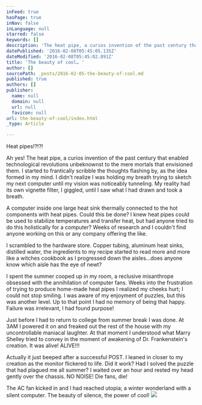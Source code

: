 ```yaml
---
inFeed: true
hasPage: true
inNav: false
inLanguage: null
starred: false
keywords: []
description: 'The heat pipe, a curios invention of the past century that enabled technological revolutions unbeknownst to the mere mortals that envisioned them. '
datePublished: '2016-02-08T05:45:05.135Z'
dateModified: '2016-02-08T05:45:02.891Z'
title: 'The beauty of cool… '
author: []
sourcePath: _posts/2016-02-05-the-beauty-of-cool.md
published: true
authors: []
publisher:
  name: null
  domain: null
  url: null
  favicon: null
url: the-beauty-of-cool/index.html
_type: Article

---
```

Heat pipes!?!?!

Ah yes! The heat pipe, a curios invention of the past century that enabled technological revolutions unbeknownst to the mere mortals that envisioned them. I started to frantically scribble the thoughts flashing by, as the idea formed in my mind. I didn't realize I was holding my breath trying to sketch my next computer until my vision was noticeably tunneling. My reality had its own vignette filter, I giggled, until I saw what I had drawn and took a breath. 

A computer inside one large heat sink thermally connected to the hot components with heat pipes. Could this be done? I knew heat pipes could be used to stabilize temperatures and transfer heat, but had anyone tried to do this holistically for a computer? Weeks of research and I couldn't find anyone working on this or any company offering the like.

I scrambled to the hardware store. Copper tubing, aluminum heat sinks, distilled water, the ingredients to my recipe started to read more and more like a witches cookbook as I progressed down the aisles...does anyone know which aisle has the eye of newt?

I spent the summer cooped up in my room, a reclusive misanthrope obsessed with the annihilation of computer fans. Weeks into the frustration of trying to produce home-made heat pipes I realized my cheeks hurt; I could not stop smiling. I was aware of my enjoyment of puzzles, but this was another level. Up to that point I had no memory of being that happy. Failure was irrelevant, I had found purpose!

Just before I had to return to college from summer break I was done. At 3AM I powered it on and freaked out the rest of the house with my uncontrollable maniacal laughter. At that moment I understood what Marry Shelley tried to convey in the moment of awakening of Dr. Frankenstein's creation. It was alive! ALIVE!!!

Actually it just beeped after a successful POST. I leaned in closer to my creation as the monitor flickered to life. Did it work? Had I solved the puzzle that had plagued me all summer? I waited over an hour and rested my head gently over the chassis. NO NOISE! Die fans, die!

The AC fan kicked in and I had reached utopia; a winter wonderland with a silent computer. The beauty of silence, the power of cool!
![](https://the-grid-user-content.s3-us-west-2.amazonaws.com/9aaa592a-f17d-4792-be97-965db669f61d.jpg)